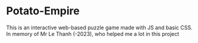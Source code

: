 # Potato-Empire
This is an interactive web-based puzzle game made with JS and basic CSS. In memory of Mr Le Thanh (-2023), who helped me a lot in this project
